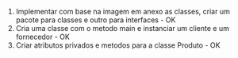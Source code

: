 1. Implementar com base na imagem em anexo as classes, criar um pacote para classes e outro para interfaces - OK  
1. Cria uma classe com o metodo main e instanciar um cliente e um fornecedor - OK  
1. Criar atributos privados e metodos para a classe Produto - OK
